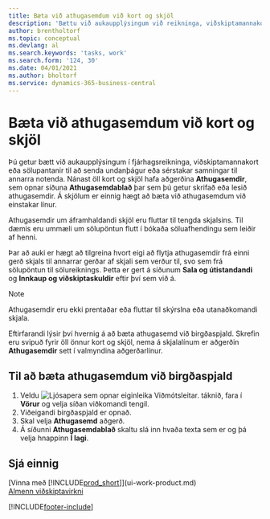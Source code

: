 ```yaml
---
title: Bæta við athugasemdum við kort og skjöl
description: 'Bættu við aukaupplýsingum við reikninga, viðskiptamannakort eða söluskipanir til að miðla samningum, svo sem sérstöku verði eða afhendingu, til annarra notenda.'
author: brentholtorf
ms.topic: conceptual
ms.devlang: al
ms.search.keywords: 'tasks, work'
ms.search.form: '124, 30'
ms.date: 04/01/2021
ms.author: bholtorf
ms.service: dynamics-365-business-central
---
```

# Bæta við athugasemdum við kort og skjöl

Þú getur bætt við aukaupplýsingum í fjárhagsreikninga, viðskiptamannakort eða sölupantanir til að senda undanþágur eða sérstakar samningar til annarra notenda.
Nánast öll kort og skjöl hafa aðgerðina **Athugasemdir**, sem opnar síðuna **Athugasemdablað** þar sem þú getur skrifað eða lesið athugasemdir. Á skjölum er einnig hægt að bæta við athugasemdum við einstakar línur.

Athugasemdir um áframhaldandi skjöl eru fluttar til tengda skjalsins. Til dæmis eru ummæli um sölupöntun flutt í bókaða söluafhendingu sem leiðir af henni.

Þar að auki er hægt að tilgreina hvort eigi að flytja athugasemdir frá einni gerð skjals til annarrar gerðar af skjali sem verður til, svo sem frá sölupöntun til sölureiknings. Þetta er gert á síðunum **Sala og útistandandi** og **Innkaup og viðskiptaskuldir** eftir því sem við á.

> [!NOTE]
> Athugasemdir eru ekki prentaðar eða fluttar til skýrslna eða utanaðkomandi skjala.

Eftirfarandi lýsir því hvernig á að bæta athugasemd við birgðaspjald. Skrefin eru svipuð fyrir öll önnur kort og skjöl, nema á skjalalínum er aðgerðin **Athugasemdir** sett í valmyndina aðgerðarlínur.

## Til að bæta athugasemdum við birgðaspjald

1. Veldu ![Ljósapera sem opnar eiginleika Viðmótsleitar.](media/ui-search/search_small.png "Segðu mér hvað þú vilt gera") táknið, fara í **Vörur** og velja síðan viðkomandi tengil.
2. Viðeigandi birgðaspjald er opnað.
3. Skal velja **Athugasemd** aðgerð.
4. Á síðunni **Athugasemdablað** skaltu slá inn hvaða texta sem er og þá velja hnappinn **Í lagi**.

## Sjá einnig

[Vinna með [!INCLUDE[prod_short](includes/prod_short.md)]](ui-work-product.md)  
[Almenn viðskiptavirkni](ui-across-business-areas.md)


[!INCLUDE[footer-include](includes/footer-banner.md)]